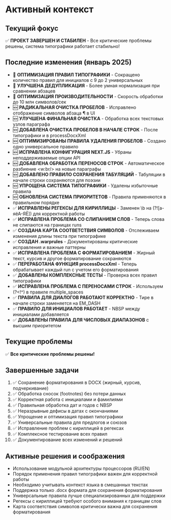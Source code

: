 # Активный контекст

## Текущий фокус
✅ **ПРОЕКТ ЗАВЕРШЕН И СТАБИЛЕН** - Все критические проблемы решены, система типографики работает стабильно!

## Последние изменения (январь 2025)
- 🎯 **ОПТИМИЗАЦИЯ ПРАВИЛ ТИПОГРАФИКИ** - Сокращено количество правил для инициалов с 9 до 2 универсальных
- 🎯 **УЛУЧШЕНА ДЕДУПЛИКАЦИЯ** - Более умная нормализация при сравнении абзацев
- 🎯 **ОПТИМИЗАЦИЯ ПРОИЗВОДИТЕЛЬНОСТИ** - Скорость обработки до 10 млн символов/сек
- 🆕 **РАДИКАЛЬНАЯ ОЧИСТКА ПРОБЕЛОВ** - Исправлено отображение символов абзаца ¶ в UI
- 🆕 **УЛУЧШЕНА ФИНАЛЬНАЯ ОЧИСТКА** - Обработка всех текстовых узлов параграфа
- 🆕 **ДОБАВЛЕНА ОЧИСТКА ПРОБЕЛОВ В НАЧАЛЕ СТРОК** - После типографики и в processDocxXml
- 🆕 **ОПТИМИЗИРОВАНЫ ПРАВИЛА УДАЛЕНИЯ ПРОБЕЛОВ** - Создано одно универсальное правило
- 🆕 **ИСПРАВЛЕНА КОНФИГУРАЦИЯ NEXT.JS** - Убраны неподдерживаемые опции API
- 🆕 **ДОБАВЛЕНА ОБРАБОТКА ПЕРЕНОСОВ СТРОК** - Автоматическое разбиение <w:br/> на новые параграфы
- 🆕 **ДОБАВЛЕНО ПРАВИЛО СОХРАНЕНИЯ ТАБУЛЯЦИЙ** - Табуляции в начале строки сохраняются для поэзии
- 🆕 **УПРОЩЕНА СИСТЕМА ТИПОГРАФИКИ** - Удалены избыточные правила
- 🆕 **ОБНОВЛЕНА СИСТЕМА ПРИОРИТЕТОВ** - Правила применяются в правильном порядке
- ✅ **ИСПРАВЛЕНЫ РЕГЕКСЫ ДЛЯ КИРИЛЛИЦЫ** - Заменен \b на (?![а-яёА-ЯЁ]) для корректной работы
- ✅ **ИСПРАВЛЕНА ПРОБЛЕМА СО СЛИПАНИЕМ СЛОВ** - Теперь слова не слипаются на границах runs
- ✅ **СОЗДАНА КАРТА СООТВЕТСТВИЯ СИМВОЛОВ** - Отслеживаем изменения длины текста при типографике
- ✅ **СОЗДАН .warprules** - Документированы критические исправления и важные паттерны
- ✅ **ИСПРАВЛЕНА ПРОБЛЕМА С ФОРМАТИРОВАНИЕМ** - Жирный текст, курсив и другое форматирование сохраняются
- ✅ **ПЕРЕРАБОТАНА ФУНКЦИЯ processDocxXml** - Теперь обрабатывает каждый run с учетом его форматирования
- ✅ **ДОБАВЛЕНЫ КОМПЛЕКСНЫЕ ТЕСТЫ** - Проверка всех правил типографики
- ✅ **ИСПРАВЛЕНА ПРОБЛЕМА С ПЕРЕНОСАМИ СТРОК** - Используем (?<!^) в правиле multiple_spaces
- ✅ **ПРАВИЛА ДЛЯ ДИАЛОГОВ РАБОТАЮТ КОРРЕКТНО** - Тире в начале строки заменяется на EM_DASH
- ✅ **ПРАВИЛО ДЛЯ ИНИЦИАЛОВ РАБОТАЕТ** - NBSP между инициалами добавляется
- ✅ **ДОБАВЛЕНЫ ПРАВИЛА ДЛЯ ЧИСЛОВЫХ ДИАПАЗОНОВ** с высшим приоритетом

## Текущие проблемы
✅ **Все критические проблемы решены!**

## Завершенные задачи
1. ✅ Сохранение форматирования в DOCX (жирный, курсив, подчеркивание)
2. ✅ Обработка сносок (footnotes) без потери данных
3. ✅ Корректная работа с инициалами и фамилиями
4. ✅ Правильная обработка дат и годов с NBSP
5. ✅ Неразрывные дефисы в датах с окончаниями
6. ✅ Упрощение и оптимизация правил типографики
7. ✅ Универсальные правила для предлогов и союзов
8. ✅ Исправление проблем с кириллицей в регексах
9. ✅ Комплексное тестирование всех правил
10. ✅ Документирование всех изменений и решений

## Активные решения и соображения
- Использование модульной архитектуры процессоров (RU/EN)
- Порядок применения правил типографики важен для корректной работы
- Необходимо учитывать контекст языка в смешанных текстах
- Поддержка только .docx формата для сохранения форматирования
- Универсальные правила лучше специализированных для поддержки
- Регексы с кириллицей требуют особого внимания к границам слов
- Карта соответствия символов критически важна для сохранения форматирования
